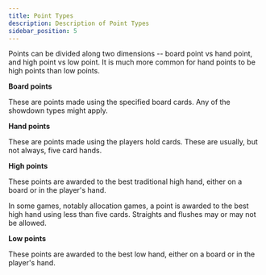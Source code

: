 ```yaml
---
title: Point Types
description: Description of Point Types
sidebar_position: 5
---
```


Points can be divided along two dimensions -- board point vs hand point,
and high point vs low point. It is much more common for hand points to
be high points than low points.

**Board points**

These are points made using the specified board cards. Any of the
showdown types might apply.

**Hand points**

These are points made using the players hold cards. These are usually,
but not always, five card hands.

**High points**

These points are awarded to the best traditional high hand, either on a
board or in the player's hand.

In some games, notably allocation games, a point is awarded to the best
high hand using less than five cards. Straights and flushes may or may
not be allowed.

**Low points**

These points are awarded to the best low hand, either on a board or in
the player's hand.